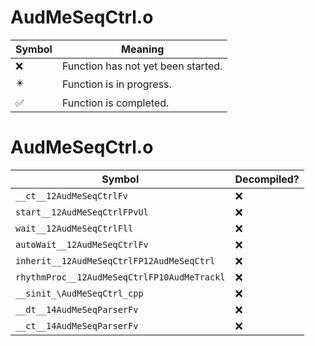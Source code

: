 # AudMeSeqCtrl.o
| Symbol | Meaning 
| ------------- | ------------- 
| :x: | Function has not yet been started. 
| :eight_pointed_black_star: | Function is in progress. 
| :white_check_mark: | Function is completed. 


# AudMeSeqCtrl.o
| Symbol | Decompiled? |
| ------------- | ------------- |
| `__ct__12AudMeSeqCtrlFv` | :x: |
| `start__12AudMeSeqCtrlFPvUl` | :x: |
| `wait__12AudMeSeqCtrlFll` | :x: |
| `autoWait__12AudMeSeqCtrlFv` | :x: |
| `inherit__12AudMeSeqCtrlFP12AudMeSeqCtrl` | :x: |
| `rhythmProc__12AudMeSeqCtrlFP10AudMeTrackl` | :x: |
| `__sinit_\AudMeSeqCtrl_cpp` | :x: |
| `__dt__14AudMeSeqParserFv` | :x: |
| `__ct__14AudMeSeqParserFv` | :x: |
